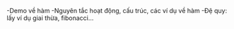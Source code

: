 -Demo về hàm
-Nguyên tắc hoạt động, cấu trúc, các ví dụ về hàm
-Đệ quy: lấy ví dụ giai thừa, fibonacci...